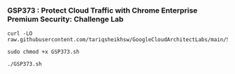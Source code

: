 ### GSP373 :  Protect Cloud Traffic with Chrome Enterprise Premium Security: Challenge Lab   


```
curl -LO raw.githubusercontent.com/tariqsheikhsw/GoogleCloudArchitectLabs/main/Solutions/GSP373.sh

sudo chmod +x GSP373.sh

./GSP373.sh
```

